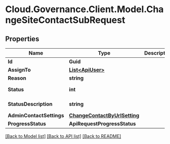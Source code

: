# Cloud.Governance.Client.Model.ChangeSiteContactSubRequest
## Properties

Name | Type | Description | Notes
------------ | ------------- | ------------- | -------------
**Id** | **Guid** |  | [optional] 
**AssignTo** | [**List&lt;ApiUser&gt;**](ApiUser.md) |  | [optional] 
**Reason** | **string** |  | [optional] 
**Status** | **int** |  | [optional] [readonly] 
**StatusDescription** | **string** |  | [optional] [readonly] 
**AdminContactSettings** | [**ChangeContactByUrlSetting**](ChangeContactByUrlSetting.md) |  | [optional] 
**ProgressStatus** | **ApiRequestProgressStatus** |  | [optional] 

[[Back to Model list]](../README.md#documentation-for-models) [[Back to API list]](../README.md#documentation-for-api-endpoints) [[Back to README]](../README.md)

